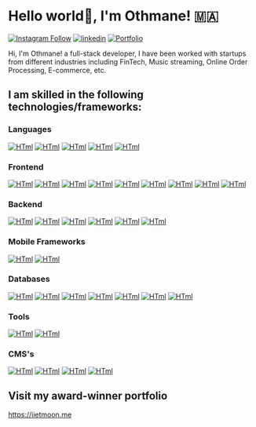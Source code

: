 # Hello world👋, I'm Othmane! 🇲🇦

[![Instagram Follow](https://img.shields.io/badge/Instagram-E4405F?style=for-the-badge&logo=instagram&logoColor=white)](https://www.instagram.com/iietmoon/?hl=en)
[![linkedin](https://img.shields.io/badge/Linkedin-2867B2?style=for-the-badge&logo=linkedin&logoColor=white)](https://www.linkedin.com/in/iietmoon/)
[![Portfolio ](https://img.shields.io/badge/My%20portfolio-FFF?style=for-the-badge&logo=website&logoColor=black)](https://iietmoon.me/)


Hi, I'm Othmane! a full-stack developer, I have been worked with startups from different industries including FinTech, Music streaming, Online Order Processing, E-commerce, etc.


## I am skilled in the following technologies/frameworks:

### Languages

  [![HTml](https://img.shields.io/badge/HTML5-E34F26?style=for-the-badge&logo=html5&logoColor=white)](#)
  [![HTml](https://img.shields.io/badge/CSS3-1572B6?style=for-the-badge&logo=css3&logoColor=white)](#)
  [![HTml](https://img.shields.io/badge/JavaScript-F7DF1E?style=for-the-badge&logo=javascript&logoColor=black)](#)
  [![HTml](https://img.shields.io/badge/TypeScript-007ACC?style=for-the-badge&logo=typescript&logoColor=white)](#)
  [![HTml](https://img.shields.io/badge/Python-FFD43B?style=for-the-badge&logo=python&logoColor=darkgreen)](#)

### Frontend

  [![HTml](https://img.shields.io/badge/React-20232A?style=for-the-badge&logo=react&logoColor=61DAFB)](#)
  [![HTml](https://img.shields.io/badge/Redux-593D88?style=for-the-badge&logo=redux&logoColor=white)](#)
  [![HTml](https://img.shields.io/badge/next.js-000000?style=for-the-badge&logo=nextdotjs&logoColor=white)](#)
  [![HTml](https://img.shields.io/badge/Gatsby-663399?style=for-the-badge&logo=gatsby&logoColor=white)](#)
  [![HTml](https://img.shields.io/badge/Vue.js-35495E?style=for-the-badge&logo=vuedotjs&logoColor=4FC08D)](#)
  [![HTml](https://img.shields.io/badge/nuxt.js-00C58E?style=for-the-badge&logo=nuxtdotjs&logoColor=white)](#)
  [![HTml](https://img.shields.io/badge/ember.js-E04E39?style=for-the-badge&logo=emberdotjs&logoColor=white)](#)
  [![HTml](https://img.shields.io/badge/GraphQl-E10098?style=for-the-badge&logo=graphql&logoColor=white)](#)
  [![HTml](https://img.shields.io/badge/Apollo%20GraphQL-311C87?&style=for-the-badge&logo=Apollo%20GraphQL&logoColor=white)](#)
  
### Backend

  [![HTml](https://img.shields.io/badge/Node.js-339933?style=for-the-badge&logo=nodedotjs&logoColor=white)](#)
  [![HTml](https://img.shields.io/badge/Express.js-000000?style=for-the-badge&logo=express&logoColor=white)](#)
  [![HTml](https://img.shields.io/badge/Django-092E20?style=for-the-badge&logo=django&logoColor=green)](#)
  [![HTml](https://img.shields.io/badge/DJANGO-REST-ff1709?style=for-the-badge&logo=django&logoColor=white&color=ff1709&labelColor=gray)](#)
  [![HTml](https://img.shields.io/badge/fastapi-109989?style=for-the-badge&logo=FASTAPI&logoColor=white)](#)
  [![HTml](https://img.shields.io/badge/Laravel-FF2D20?style=for-the-badge&logo=laravel&logoColor=white)](#)
  
### Mobile Frameworks

  [![HTml](https://img.shields.io/badge/React_Native-20232A?style=for-the-badge&logo=react&logoColor=61DAFB)](#)
  [![HTml](https://img.shields.io/badge/Expo-1B1F23?style=for-the-badge&logo=expo&logoColor=white)](#)


### Databases

  [![HTml](https://img.shields.io/badge/MySQL-00000F?style=for-the-badge&logo=mysql&logoColor=white)](#)
  [![HTml](https://img.shields.io/badge/PostgreSQL-316192?style=for-the-badge&logo=postgresql&logoColor=white)](#)
  [![HTml](https://img.shields.io/badge/MongoDB-white?style=for-the-badge&logo=mongodb&logoColor=4EA94B)](#)
  [![HTml](https://img.shields.io/badge/SQLite-07405E?style=for-the-badge&logo=sqlite&logoColor=white)](#)
  [![HTml](https://img.shields.io/badge/MariaDB-003545?style=for-the-badge&logo=mariadb&logoColor=white)](#)
  [![HTml](https://img.shields.io/badge/firebase-ffca28?style=for-the-badge&logo=firebase&logoColor=black)](#)
  [![HTml](https://img.shields.io/badge/Supabase-181818?style=for-the-badge&logo=supabase&logoColor=white)](#)
 
 ### Tools
  [![HTml](https://img.shields.io/badge/Git-F05032?style=for-the-badge&logo=git&logoColor=white)](#)
  [![HTml](https://img.shields.io/badge/Postman-FF6C37?style=for-the-badge&logo=Postman&logoColor=white)](#)
  
 ### CMS's

  [![HTml](https://img.shields.io/badge/Wordpress-21759B?style=for-the-badge&logo=wordpress&logoColor=white)](#)
  [![HTml](https://img.shields.io/badge/strapi-2e7eea?style=for-the-badge&logo=strapi&logoColor=white)](#)
  [![HTml](https://img.shields.io/badge/Ghost-000?style=for-the-badge&logo=ghost&logoColor=yellow)](#)
  [![HTml](https://img.shields.io/badge/storybook-FF4785?style=for-the-badge&logo=storybook&logoColor=white)](#)
  
  ## Visit my award-winner portfolio
  
  https://iietmoon.me
  
